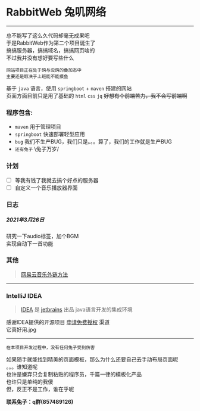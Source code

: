 # RabbitWeb 兔叽网络
-----
总不能写了这么久代码却毫无成果吧  
于是RabbitWeb作为第二个项目诞生了  
搞搞服务器，搞搞域名，搞搞网页啥的       
不过我并没有想好要写些什么  

    网站项目正在处于鸽与没鸽的叠加态中
    主要还是取决于上班能不能摸鱼

基于 `java` 语言，使用 `springboot` + `maven` 搭建的网站  
页面方面目前只是用了基础的 `html` `css` `jq` ~~好想有个前端苦力，我不会写前端啊~~

### 程序包含:
* `maven` 用于管理项目
* `springboot`  快速部署轻型应用
* `bug` 我们不生产BUG，我们只是。。。算了，我们的工作就是生产BUG
* `还有兔子` \兔子万岁/

### 计划
-[ ] 等我有钱了我就去搞个好点的服务器
-[ ] 自定义一个音乐播放器界面

### 日志		
##### 2021年3月26日
研究一下audio标签，加个BGM  
实现自动下一首功能

### 其他
>[网易云音乐外链方法](https://zhuanlan.zhihu.com/p/104569759)

-----
### IntelliJ IDEA
>[IDEA](https://www.jetbrains.com/idea/) 是 [jetbrains](https://www.jetbrains.com/) 出品 java语言开发的集成环境

感谢IDEA提供的开源项目 [申请免费授权](https://www.jetbrains.com/shop/eform/opensource?product=ALL) 渠道  
它真好用.jpg

-----
    在本项目开发过程中，没有任何兔子受到伤害
如果随手就能找到精美的页面模板，那么为什么还要自己去手动布局页面呢  
。。。谁知道呢  
也许是嫌弃只会复制粘贴的程序员，千篇一律的模板化产品       
也许只是单纯的我傻  
但，反正不是工作，谁在乎呢  

__联系兔子：q群(857489126)__
